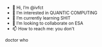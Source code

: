 - 👋 Hi, I’m @ivfct
- 👀 I’m interested in QUANTIC COMPUTING
- 🌱 I’m currently learning SHIT
- 💞️ I’m looking to collaborate on ESA
- 📫 How to reach me: you don't


doctor who
